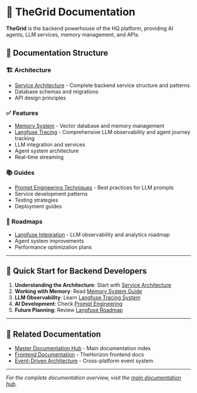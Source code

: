 # 🔧 TheGrid Documentation

**TheGrid** is the backend powerhouse of the HQ platform, providing AI agents, LLM services, memory management, and APIs.

## 📁 Documentation Structure

### 🏗️ Architecture

- [Service Architecture](./architecture/SERVICE_ARCHITECTURE.md) - Complete backend service structure and patterns
- Database schemas and migrations
- API design principles

### ✅ Features

- [Memory System](./features/QDRANT_MEMORY_GUIDE.md) - Vector database and memory management
- [Langfuse Tracing](./features/LANGFUSE_TRACING_GUIDE.md) - Comprehensive LLM observability and agent journey tracking
- LLM integration and services
- Agent system architecture
- Real-time streaming

### 📚 Guides

- [Prompt Engineering Techniques](./guides/Prompt%20Engineer%20Techniques.md) - Best practices for LLM prompts
- Service development patterns
- Testing strategies
- Deployment guides

### 🚀 Roadmaps

- [Langfuse Integration](./roadmap/langfuse-integration-roadmap.md) - LLM observability and analytics roadmap
- Agent system improvements
- Performance optimization plans

---

## 🚀 Quick Start for Backend Developers

1. **Understanding the Architecture**: Start with [Service Architecture](./architecture/SERVICE_ARCHITECTURE.md)
2. **Working with Memory**: Read [Memory System Guide](./features/QDRANT_MEMORY_GUIDE.md)
3. **LLM Observability**: Learn [Langfuse Tracing System](./features/LANGFUSE_TRACING_GUIDE.md)
4. **AI Development**: Check [Prompt Engineering](./guides/Prompt%20Engineer%20Techniques.md)
5. **Future Planning**: Review [Langfuse Roadmap](./roadmap/langfuse-integration-roadmap.md)

---

## 🔗 Related Documentation

- [Master Documentation Hub](../../../docs/README.md) - Main documentation index
- [Frontend Documentation](../../thehorizon/docs/README.md) - TheHorizon frontend docs
- [Event-Driven Architecture](../../../docs/implemented/event-driven-architecture.md) - Cross-platform event system

---

_For the complete documentation overview, visit the [main documentation hub](../../../docs/README.md)._

